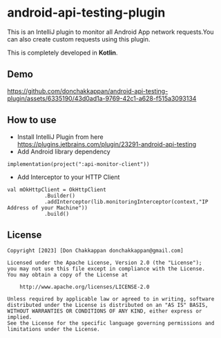 # android-api-testing-plugin
This is an IntelliJ plugin to monitor all Android App network requests.You can also create custom requests using this plugin.

This is completely developed in **Kotlin**.

## Demo

https://github.com/donchakkappan/android-api-testing-plugin/assets/6335190/43d0ad1a-9769-42c1-a628-f515a3093134

## How to use

- Install IntelliJ Plugin from here https://plugins.jetbrains.com/plugin/23291-android-api-testing
- Add Android library dependency
```
implementation(project(":api-monitor-client"))
```
- Add Interceptor to your HTTP Client
```
val mOkHttpClient = OkHttpClient
            .Builder()
            .addInterceptor(lib.monitoringInterceptor(context,"IP Address of your Machine"))
            .build()
```

## License

```license
Copyright [2023] [Don Chakkappan donchakkappan@gmail.com]

Licensed under the Apache License, Version 2.0 (the "License");
you may not use this file except in compliance with the License.
You may obtain a copy of the License at

    http://www.apache.org/licenses/LICENSE-2.0

Unless required by applicable law or agreed to in writing, software
distributed under the License is distributed on an "AS IS" BASIS,
WITHOUT WARRANTIES OR CONDITIONS OF ANY KIND, either express or implied.
See the License for the specific language governing permissions and
limitations under the License.
```

